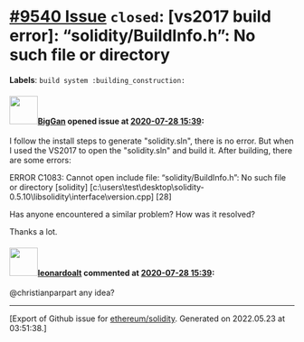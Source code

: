 # [\#9540 Issue](https://github.com/ethereum/solidity/issues/9540) `closed`: [vs2017 build error]: “solidity/BuildInfo.h”: No such file or directory
**Labels**: `build system :building_construction:`


#### <img src="https://avatars.githubusercontent.com/u/13502401?v=4" width="50">[BigGan](https://github.com/BigGan) opened issue at [2020-07-28 15:39](https://github.com/ethereum/solidity/issues/9540):

I follow the install steps to generate "solidity.sln", there is no error. But when I used the VS2017 to open the "solidity.sln" and build it. After building, there are some errors:

ERROR C1083: Cannot open include file: “solidity/BuildInfo.h”: No such file or directory [solidity] [c:\users\test\desktop\solidity-0.5.10\libsolidity\interface\version.cpp] [28]	

Has anyone encountered a similar problem? How was it resolved?

Thanks a lot.

#### <img src="https://avatars.githubusercontent.com/u/504195?u=ce2facd14af9fd474ebff49f0d44891f56f7500f&v=4" width="50">[leonardoalt](https://github.com/leonardoalt) commented at [2020-07-28 15:39](https://github.com/ethereum/solidity/issues/9540#issuecomment-678146472):

@christianparpart any idea?


-------------------------------------------------------------------------------



[Export of Github issue for [ethereum/solidity](https://github.com/ethereum/solidity). Generated on 2022.05.23 at 03:51:38.]
